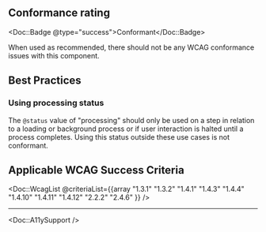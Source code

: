 ## Conformance rating

<Doc::Badge @type="success">Conformant</Doc::Badge>

When used as recommended, there should not be any WCAG conformance issues with this component.

## Best Practices

### Using processing status

The `@status` value of "processing" should only be used on a step in relation to a loading or background process or if user interaction is halted until a process completes. Using this status outside these use cases is not conformant.

## Applicable WCAG Success Criteria

<Doc::WcagList @criteriaList={{array "1.3.1" "1.3.2" "1.4.1" "1.4.3" "1.4.4" "1.4.10" "1.4.11" "1.4.12" "2.2.2" "2.4.6" }} />

---

<Doc::A11ySupport />
